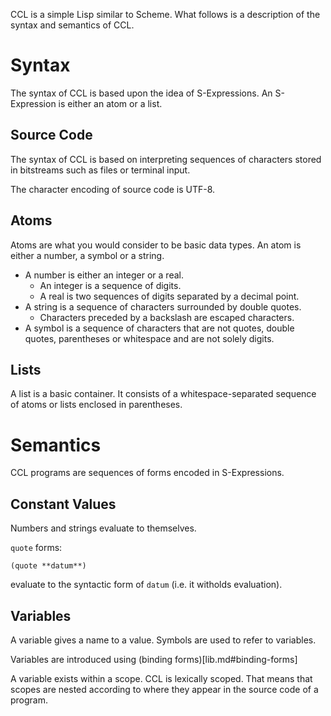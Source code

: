 CCL is a simple Lisp similar to Scheme. What follows is a description of the syntax and semantics of CCL.

Syntax
======

The syntax of CCL is based upon the idea of S-Expressions. An S-Expression is either an atom or a list.

Source Code
-----------

The syntax of CCL is based on interpreting sequences of characters stored in bitstreams such as files or terminal input.

The character encoding of source code is UTF-8.

Atoms
-----

Atoms are what you would consider to be basic data types. An atom is either a number, a symbol or a string.

* A number is either an integer or a real.
	- An integer is a sequence of digits.
	- A real is two sequences of digits separated by a decimal point.
* A string is a sequence of characters surrounded by double quotes.
	- Characters preceded by a backslash are escaped characters.
* A symbol is a sequence of characters that are not quotes, double quotes, parentheses or whitespace and
  are not solely digits.

Lists
-----

A list is a basic container. It consists of a whitespace-separated sequence of atoms or lists enclosed in parentheses.

Semantics
=========

CCL programs are sequences of forms encoded in S-Expressions.

Constant Values
---------------

Numbers and strings evaluate to themselves.

`quote` forms:

	(quote **datum**)

evaluate to the syntactic form of `datum` (i.e. it witholds evaluation).

Variables
---------

A variable gives a name to a value. Symbols are used to refer to variables.

Variables are introduced using (binding forms)[lib.md#binding-forms]

A variable exists within a scope. CCL is lexically scoped. That means that scopes are
nested according to where they appear in the source code of a program.

